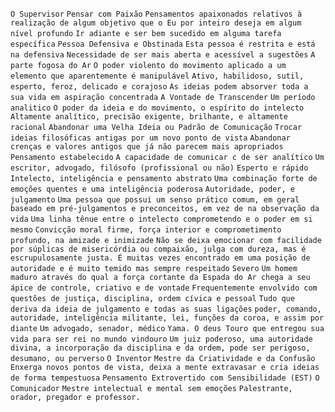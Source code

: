`O Supervisor` `Pensar com Paixão` `Pensamentos apaixonados relativos à realização de algum objetivo que o Eu por inteiro deseja em algum nível profundo` `Ir adiante e ser bem sucedido em alguma tarefa específica` `Pessoa Defensiva e Obstinada` `Esta pessoa é restrita e está na defensiva` `Necessidade de ser mais aberta e acessível a sugestões` `A parte fogosa do Ar` `O poder violento do movimento aplicado a um elemento que aparentemente é manipulável` `Ativo, habilidoso, sutil, esperto, feroz, delicado e corajoso` `As ideias podem absorver toda a sua vida em aspiração concentrada` `A Vontade de Transcender` `Um período analitico` `O poder da ideia e do movimento, o espírito do intelecto` `Altamente analítico, precisão exigente, brilhante, e altamente racional` `Abandonar uma Velha Ideia ou Padrão de Comunicação` `Trocar ideias filosóficas antigas por um novo ponto de vista` `Abandonar crenças e valores antigos que já não parecem mais apropriados` `Pensamento estabelecido` `A capacidade de comunicar c de ser analítico` `Um escritor, advogado, filósofo (profissional ou não)` `Esperto e rápido` `Intelecto, inteligência e pensamento abstrato` `Uma combinação forte de emoções quentes e uma inteligência poderosa` `Autoridade, poder, e julgamento` `Uma pessoa que possui um senso prático comum, em geral baseado em pré-julgamentos e preconceitos, em vez de na observação da vida` `Uma linha tênue entre o intelecto comprometendo e o poder em si mesmo` `Convicção moral firme, força interior e comprometimento profundo, na amizade e inimizade` `Não se deixa emocionar com facilidade por súplicas de misericórdia ou compaixão, julga com dureza, mas é escrupulosamente justa. É muitas vezes encontrado em uma posição de autoridade e é muito temido mas sempre respeitado` `Severo` `Um homem maduro através do qual a força cortante da Espada do Ar chega a seu ápice de controle, criativo e de vontade` `Frequentemente envolvido com questões de justiça, disciplina, ordem cívica e pessoal` `Tudo que deriva da ideia de julgamento e todas as suas ligações` `poder, comando, autoridade, inteligência militante, lei, funções da coroa, e assim por diante` `Um advogado, senador, médico` `Yama. O deus Touro que entregou sua vida para ser rei no mundo vindouro` `Um juiz poderoso, uma autoridade divina, a incorporação da disciplina e da ordem, pode ser perigoso, desumano, ou perverso` `O Inventor` `Mestre da Criatividade e da Confusão` `Enxerga novos pontos de vista, deixa a mente extravasar e cria ideias de forma tempestuosa` `Pensamento Extrovertido com Sensibilidade (EST)` `O Comunicador` `Mestre intelectual e mental sem emoções` `Palestrante, orador, pregador e professor.`  